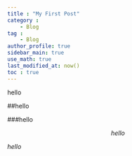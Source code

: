 ```yaml
---
title : "My First Post"
category :
    - Blog
tag : 
    - Blog
author_profile: true
sidebar_main: true
use_math: true
last_modified_at: now()
toc : true
---
```


hello

##hello

###hello

$$hello$$

$hello$